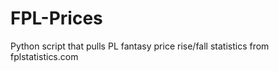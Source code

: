 # FPL-Prices
Python script that pulls PL fantasy price rise/fall statistics from fplstatistics.com 
